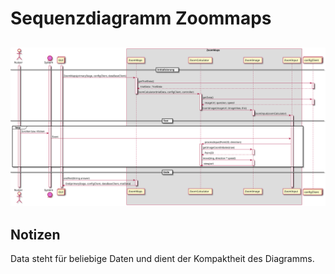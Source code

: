 # Sequenzdiagramm Zoommaps

![Sequenzdiagramm](sequenz-zoommaps.svg)
---
## Notizen
Data steht für beliebige Daten und dient der Kompaktheit des Diagramms.
